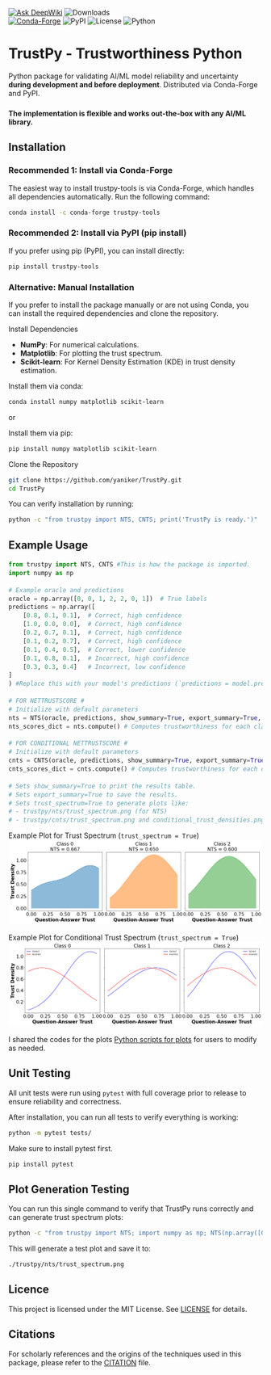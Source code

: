 [![Ask DeepWiki](https://deepwiki.com/badge.svg)](https://deepwiki.com/yaniker/TrustPy)
![Downloads](https://static.pepy.tech/badge/trustpy-tools)  
[![Conda-Forge](https://img.shields.io/conda/vn/conda-forge/trustpy-tools.svg)](https://anaconda.org/conda-forge/trustpy-tools)
![PyPI](https://img.shields.io/pypi/v/trustpy-tools)
![License](https://img.shields.io/pypi/l/trustpy-tools)
![Python](https://img.shields.io/pypi/pyversions/trustpy-tools)

# TrustPy - Trustworthiness Python

Python package for validating AI/ML model reliability and uncertainty **during development and before deployment**. Distributed via Conda-Forge and PyPI.

###
**The implementation is flexible and works out-the-box with any AI/ML library.**
###

## Installation
### Recommended 1: Install via Conda-Forge
The easiest way to install trustpy-tools is via Conda-Forge, which handles all dependencies automatically. Run the following command:
```bash
conda install -c conda-forge trustpy-tools
```

### Recommended 2: Install via PyPI (pip install)
If you prefer using pip (PyPI), you can install directly:
```bash
pip install trustpy-tools
```

### Alternative: Manual Installation
If you prefer to install the package manually or are not using Conda, you can install the required dependencies and clone the repository.

Install Dependencies
- **NumPy**: For numerical calculations.
- **Matplotlib**: For plotting the trust spectrum.
- **Scikit-learn**: For Kernel Density Estimation (KDE) in trust density estimation.

Install them via conda:

```bash
conda install numpy matplotlib scikit-learn
```

or

Install them via pip:

```bash
pip install numpy matplotlib scikit-learn
```

Clone the Repository
```bash
git clone https://github.com/yaniker/TrustPy.git
cd TrustPy
```

You can verify installation by running:
```bash
python -c "from trustpy import NTS, CNTS; print('TrustPy is ready.')"
```

## Example Usage
```python
from trustpy import NTS, CNTS #This is how the package is imported.
import numpy as np

# Example oracle and predictions
oracle = np.array([0, 0, 1, 2, 2, 0, 1])  # True labels
predictions = np.array([
    [0.8, 0.1, 0.1],  # Correct, high confidence
    [1.0, 0.0, 0.0],  # Correct, high confidence
    [0.2, 0.7, 0.1],  # Correct, high confidence
    [0.1, 0.2, 0.7],  # Correct, high confidence
    [0.1, 0.4, 0.5],  # Correct, lower confidence
    [0.1, 0.8, 0.1],  # Incorrect, high confidence
    [0.3, 0.3, 0.4]   # Incorrect, low confidence
]
) #Replace this with your model's predictions (`predictions = model.predict()`)

# FOR NETTRUSTSCORE #
# Initialize with default parameters
nts = NTS(oracle, predictions, show_summary=True, export_summary=True, trust_spectrum=True)
nts_scores_dict = nts.compute() # Computes trustworthiness for each class and overall.

# FOR CONDITIONAL NETTRUSTSCORE #
# Initialize with default parameters
cnts = CNTS(oracle, predictions, show_summary=True, export_summary=True, trust_spectrum=True)
cnts_scores_dict = cnts.compute() # Computes trustworthiness for each class and overall.

# Sets show_summary=True to print the results table.
# Sets export_summary=True to save the results.
# Sets trust_spectrum=True to generate plots like:
# - trustpy/nts/trust_spectrum.png (for NTS)
# - trustpy/cnts/trust_spectrum.png and conditional_trust_densities.png (for CNTS)


```

Example Plot for Trust Spectrum (`trust_spectrum = True`)
![Alt text](./assets/trust_spectrum.png)

Example Plot for Conditional Trust Spectrum (`trust_spectrum = True`)
![Alt text](./assets/conditional_trust_densities.png)

I shared the codes for the plots [Python scripts for plots](./assets/plots.py) for users to modify as needed.

## Unit Testing
All unit tests were run using `pytest` with full coverage prior to release to ensure reliability and correctness.

After installation, you can run all tests to verify everything is working:

```bash
python -m pytest tests/
```

Make sure to install pytest first.
```bash
pip install pytest
```

## Plot Generation Testing
You can run this single command to verify that TrustPy runs correctly and can generate trust spectrum plots:
```bash
python -c "from trustpy import NTS; import numpy as np; NTS(np.array([0,1,1,0]), np.array([[0.8,0.2],[0.2,0.8],[0.4,0.6],[0.9,0.1]]), trust_spectrum=True, show_summary=False).compute()"
```

This will generate a test plot and save it to:
```bash
./trustpy/nts/trust_spectrum.png
```

## Licence
This project is licensed under the MIT License. See [LICENSE](./LICENSE) for details.

## Citations
For scholarly references and the origins of the techniques used in this package, please refer to the [CITATION](./CITATION.cff) file.
